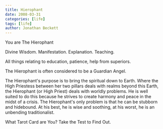 ```yaml
---
title: Hierophant
date: 2008-03-31
categories: [life]
tags: [life]
author: Jonathan Beckett
---
```


You are The Hierophant

Divine Wisdom. Manifestation. Explanation. Teaching. 

All things relating to education, patience, help from superiors.

The Hierophant is often considered to be a Guardian Angel.

The Hierophant's purpose is to bring the spiritual down to Earth. Where the High Priestess between her two pillars deals with realms beyond this Earth, the Hierophant (or High Priest) deals with worldly problems. He is well suited to do this because he strives to create harmony and peace in the midst of a crisis. The Hierophant's only problem is that he can be stubborn and hidebound. At his best, he is wise and soothing, at his worst, he is an unbending traditionalist. 

What Tarot Card are You? Take the Test to Find Out.